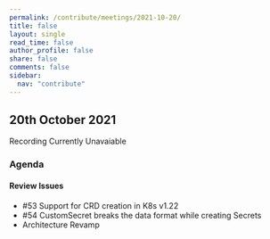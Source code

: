 ```yaml
---
permalink: /contribute/meetings/2021-10-20/
title: false
layout: single
read_time: false
author_profile: false
share: false
comments: false
sidebar:
  nav: "contribute"
---
```


## 20th October 2021

Recording Currently Unavaiable

### Agenda
#### Review Issues
* #53 Support for CRD creation in K8s v1.22
* #54 CustomSecret breaks the data format while creating Secrets
* Architecture Revamp
